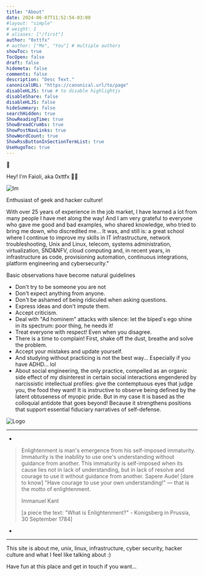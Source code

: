 ```yaml
---
title: "About"
date: 2024-06-07T11:52:54-03:00
#layout: "simple"
# weight: 1
# aliases: ["/first"]
author: "0xttfx"
# author: ["Me", "You"] # multiple authors
showToc: true
TocOpen: false
draft: false
hidemeta: false
comments: false
description: "Desc Text."
canonicalURL: "https://canonical.url/to/page"
disableHLJS: true # to disable highlightjs
disableShare: false
disableHLJS: false
hideSummary: false
searchHidden: true
ShowReadingTime: true
ShowBreadCrumbs: true
ShowPostNavLinks: true
ShowWordCount: true
ShowRssButtonInSectionTermList: true
UseHugoToc: true
---
```


🖖 

Hey! I'm Faioli, aka 0xttfx 🏴‍☠️

![Im](/thiago_11.png)


Enthusiast of geek and hacker culture!

With over 25 years of experience in the job market, I have learned a lot from many people I have met along the way! And I am very grateful to everyone who gave me good and bad examples, who shared knowledge, who tried to bring me down, who discredited me... It was, and still is: a great school where I continue to improve my skills in IT infrastructure, network troubleshooting, Unix and Linux, telecom, systems administration, virtualization, SND&NFV, cloud computing and, in recent years, in infrastructure as code, provisioning automation, continuous integrations, platform engineering and cybersecurity."

Basic observations have become natural guidelines

- Don't try to be someone you are not
- Don't expect anything from anyone.
- Don't be ashamed of being ridiculed when asking questions.
- Express ideas and don't impute them.
- Accept criticism.
- Deal with "Ad hominem" attacks with silence: let the biped's ego shine in its spectrum: poor thing, he needs it!
- Treat everyone with respect! Even when you disagree.
- There is a time to complain! First, shake off the dust, breathe and solve the problem.
- Accept your mistakes and update yourself.
- And studying without practicing is not the best way... Especially if you have ADHD... lol
- About social engineering, the only practice, compelled as an organic side effect of my disinterest in certain social interactions engendered by narcissistic intellectual profiles: give the contemptuous eyes that judge you, the food they want! It is instructive to observe being defined by the latent obtuseness of myopic pride. But in my case it is based as the colloquial antidote that goes beyond! Because it strengthens positions that support essential fiduciary narratives of self-defense.

![Logo](/images/logo_2.svg)

---
- 


>Enlightenment is man's emergence from his self-imposed immaturity. Immaturity is the inability to use one's understanding without guidance from another. This immaturity is self-imposed when its cause lies not in lack of understanding, but in lack of resolve and courage to use it without guidance from another. Sapere Aude! [dare to know] "Have courage to use your own understanding!" — that is the motto of enlightenment.
>
>Immanuel Kant
>
>[a piece the text: "What is Enlightenment?" - Konigsberg in Prussia, 30 September 1784]


-
---

This site is about me, unix, linux, infrastructure, cyber security, hacker culture and what I feel like talking about :)

Have fun at this place and get in touch if you want...
